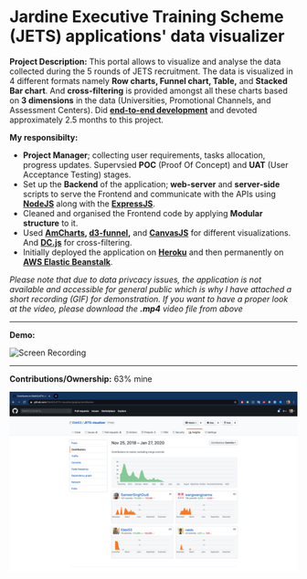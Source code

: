 # Jardine Executive Training Scheme (JETS) applications' data visualizer

**Project Description:** This portal allows to visualize and analyse the data collected during the 5 rounds of JETS recruitment. The data is visualized in 4 different formats namely **Row charts, Funnel chart, Table,** and **Stacked Bar chart**. And **cross-filtering** is provided amongst all these charts based on **3 dimensions** in the data (Universities, Promotional Channels, and Assessment Centers). Did **[end-to-end development](http://www.rapidsofttechnologies.com/end-to-end-website-development.php)** and devoted approximately 2.5 months to this project.

**My responsibilty:**
* **Project Manager**; collecting user requirements, tasks allocation, progress updates. Supervsied **POC** (Proof Of Concept) and **UAT** (User Acceptance Testing) stages.
* Set up the **Backend** of the application; **web-server** and **server-side** scripts to serve the Frontend and communicate with the APIs using **[NodeJS](https://nodejs.org/en/)** along with the **[ExpressJS](https://expressjs.com/)**.
* Cleaned and organised the Frontend code by applying **Modular structure** to it. 
* Used **[AmCharts](https://www.amcharts.com/), [d3-funnel](https://jakezatecky.github.io/d3-funnel/),** and **[CanvasJS](https://canvasjs.com/)** for different visualizations. And **[DC.js](https://dc-js.github.io/dc.js/)** for cross-filtering.
* Initially deployed the application on **[Heroku](https://www.heroku.com/)** and then permanently on **[AWS Elastic Beanstalk](https://aws.amazon.com/elasticbeanstalk/)**.

*Please note that due to data privcacy issues, the application is not available and accessible for general public which is why I have attached a short recording (GIF) for demonstration. If you want to have a proper look at the video, please download the **.mp4** video file from above*

---

**Demo:**

![Screen Recording](https://github.com/Ebbi53/past_projects_demos/blob/master/3.%20JETS%20Visualizer/WhatsApp%20Video%202019-01-23%20at%2017.00.42.gif)

---

**Contributions/Ownership:** 63% mine

![Screen Capture](https://github.com/Ebbi53/past_projects_demos/blob/master/3.%20JETS%20Visualizer/Screenshot%202020-01-27%20at%205.39.00%20PM.png)
